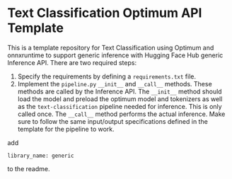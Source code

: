 # Text Classification Optimum API Template

This is a template repository for Text Classification using Optimum and onnxruntime to support generic inference with Hugging Face Hub generic Inference API. There are two required steps:

1. Specify the requirements by defining a `requirements.txt` file.
2. Implement the `pipeline.py` `__init__` and `__call__` methods. These methods are called by the Inference API. The `__init__` method should load the model and preload the optimum model and tokenizers as well as the `text-classification` pipeline needed for inference. This is only called once. The `__call__` method performs the actual inference. Make sure to follow the same input/output specifications defined in the template for the pipeline to work.

add 
```
library_name: generic
```
to the readme.
